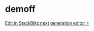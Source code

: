 # demoff

[Edit in StackBlitz next generation editor ⚡️](https://stackblitz.com/~/github.com/nativeanish/demoff)